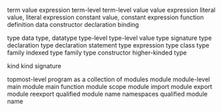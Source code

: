 

term
value
expression
term-level
term-level value
value expression
literal value, literal expression
constant value, constant expression
function definition
data constructor
declaration
binding

type
data type, datatype
type-level
type-level value
type signature
type declaration
type declaration statement
type expression
type class
type family
indexed type family
type constructor
higher-kinded type

kind
kind signature

topmost-level
program as a collection of modules
module
module-level
main module
main function
module scope
module import
module export
module reexport
qualified module name
namespaces
qualified module name
